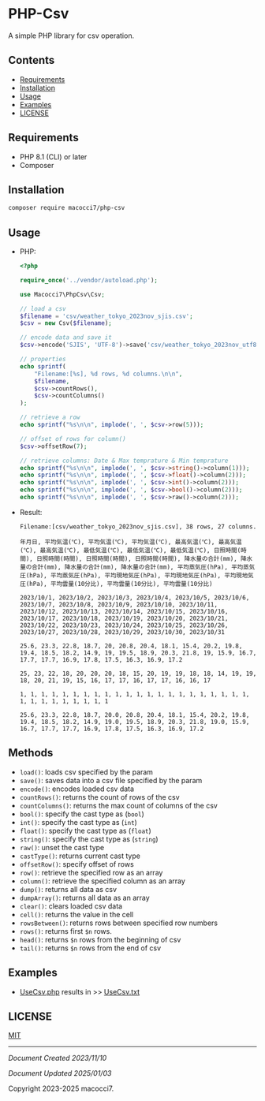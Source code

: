 # PHP-Csv

A simple PHP library for csv operation.

## Contents
- [Requirements](#requirements)
- [Installation](#installation)
- [Usage](#usage)
- [Examples](#examples)
- [LICENSE](#license)

## Requirements

- PHP 8.1 (CLI) or later
- Composer

## Installation

```bash
composer require macocci7/php-csv
```

## Usage

- PHP:

    ```php
    <?php

    require_once('../vendor/autoload.php');

    use Macocci7\PhpCsv\Csv;

    // load a csv
    $filename = 'csv/weather_tokyo_2023nov_sjis.csv';
    $csv = new Csv($filename);

    // encode data and save it
    $csv->encode('SJIS', 'UTF-8')->save('csv/weather_tokyo_2023nov_utf8.csv');

    // properties
    echo sprintf(
        "Filename:[%s], %d rows, %d columns.\n\n",
        $filename,
        $csv->countRows(),
        $csv->countColumns()
    );

    // retrieve a row
    echo sprintf("%s\n\n", implode(', ', $csv->row(5)));

    // offset of rows for column()
    $csv->offsetRow(7);

    // retrieve columns: Date & Max temprature & Min temprature
    echo sprintf("%s\n\n", implode(', ', $csv->string()->column(1)));
    echo sprintf("%s\n\n", implode(', ', $csv->float()->column(2)));
    echo sprintf("%s\n\n", implode(', ', $csv->int()->column(2)));
    echo sprintf("%s\n\n", implode(', ', $csv->bool()->column(2)));
    echo sprintf("%s\n\n", implode(', ', $csv->raw()->column(2)));
    ```

- Result:

    ```
    Filename:[csv/weather_tokyo_2023nov_sjis.csv], 38 rows, 27 columns.

    年月日, 平均気温(℃), 平均気温(℃), 平均気温(℃), 最高気温(℃), 最高気温(℃), 最高気温(℃), 最低気温(℃), 最低気温(℃), 最低気温(℃), 日照時間(時間), 日照時間(時間), 日照時間(時間), 日照時間(時間), 降水量の合計(mm), 降水量の合計(mm), 降水量の合計(mm), 降水量の合計(mm), 平均蒸気圧(hPa), 平均蒸気圧(hPa), 平均蒸気圧(hPa), 平均現地気圧(hPa), 平均現地気圧(hPa), 平均現地気圧(hPa), 平均雲量(10分比), 平均雲量(10分比), 平均雲量(10分比)

    2023/10/1, 2023/10/2, 2023/10/3, 2023/10/4, 2023/10/5, 2023/10/6, 2023/10/7, 2023/10/8, 2023/10/9, 2023/10/10, 2023/10/11, 2023/10/12, 2023/10/13, 2023/10/14, 2023/10/15, 2023/10/16, 2023/10/17, 2023/10/18, 2023/10/19, 2023/10/20, 2023/10/21, 2023/10/22, 2023/10/23, 2023/10/24, 2023/10/25, 2023/10/26, 2023/10/27, 2023/10/28, 2023/10/29, 2023/10/30, 2023/10/31

    25.6, 23.3, 22.8, 18.7, 20, 20.8, 20.4, 18.1, 15.4, 20.2, 19.8, 19.4, 18.5, 18.2, 14.9, 19, 19.5, 18.9, 20.3, 21.8, 19, 15.9, 16.7, 17.7, 17.7, 16.9, 17.8, 17.5, 16.3, 16.9, 17.2

    25, 23, 22, 18, 20, 20, 20, 18, 15, 20, 19, 19, 18, 18, 14, 19, 19, 18, 20, 21, 19, 15, 16, 17, 17, 16, 17, 17, 16, 16, 17

    1, 1, 1, 1, 1, 1, 1, 1, 1, 1, 1, 1, 1, 1, 1, 1, 1, 1, 1, 1, 1, 1, 1, 1, 1, 1, 1, 1, 1, 1, 1

    25.6, 23.3, 22.8, 18.7, 20.0, 20.8, 20.4, 18.1, 15.4, 20.2, 19.8, 19.4, 18.5, 18.2, 14.9, 19.0, 19.5, 18.9, 20.3, 21.8, 19.0, 15.9, 16.7, 17.7, 17.7, 16.9, 17.8, 17.5, 16.3, 16.9, 17.2

    ```

## Methods
- `load()`: loads csv specified by the param
- `save()`: saves data into a csv file specified by the param
- `encode()`: encodes loaded csv data
- `countRows()`: returns the count of rows of the csv
- `countColumns()`: returns the max count of columns of the csv
- `bool()`: specify the cast type as (`bool`)
- `int()`: specify the cast type as (`int`)
- `float()`: specify the cast type as (`float`)
- `string()`: specify the cast type as (`string`)
- `raw()`: unset the cast type
- `castType()`: returns current cast type
- `offsetRow()`: specify offset of rows
- `row()`: retrieve the specified row as an array
- `column()`: retrieve the specified column as an array
- `dump()`: returns all data as csv
- `dumpArray()`: returns all data as an array
- `clear()`: clears loaded csv data
- `cell()`: returns the value in the cell
- `rowsBetween()`: returns rows between specified row numbers
- `rows()`: returns first `$n` rows.
- `head()`: returns `$n` rows from the beginning of csv
- `tail()`: returns `$n` rows from the end of csv

## Examples

- [UseCsv.php](examples/UseCsv.php) results in >> [UseCsv.txt](examples/UseCsv.txt)

## LICENSE

[MIT](LICENSE)

***

*Document Created 2023/11/10*

*Document Updated 2025/01/03*

Copyright 2023-2025 macocci7.
